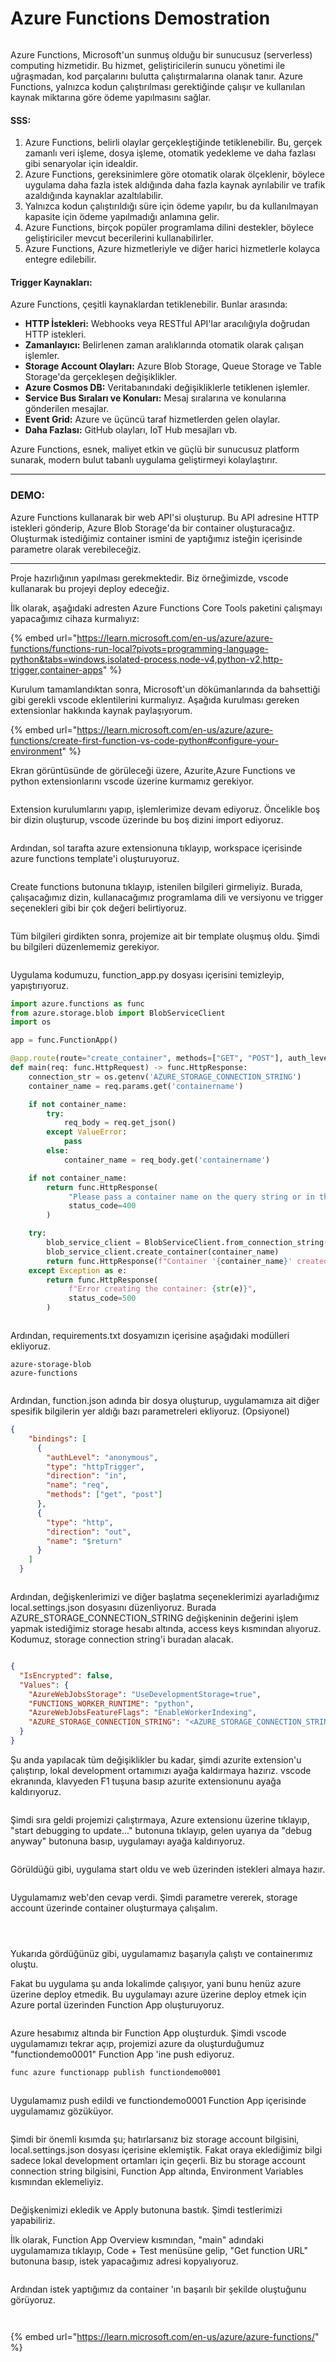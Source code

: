 # Azure Functions Demostration

<figure><img src="../.gitbook/assets/6.webp" alt=""><figcaption></figcaption></figure>

Azure Functions, Microsoft'un sunmuş olduğu bir sunucusuz (serverless) computing hizmetidir. Bu hizmet, geliştiricilerin sunucu yönetimi ile uğraşmadan, kod parçalarını bulutta çalıştırmalarına olanak tanır. Azure Functions, yalnızca kodun çalıştırılması gerektiğinde çalışır ve kullanılan kaynak miktarına göre ödeme yapılmasını sağlar.&#x20;

#### SSS:

1. Azure Functions, belirli olaylar gerçekleştiğinde tetiklenebilir. Bu, gerçek zamanlı veri işleme, dosya işleme, otomatik yedekleme ve daha fazlası gibi senaryolar için idealdir.
2. Azure Functions, gereksinimlere göre otomatik olarak ölçeklenir, böylece uygulama daha fazla istek aldığında daha fazla kaynak ayrılabilir ve trafik azaldığında kaynaklar azaltılabilir.
3. Yalnızca kodun çalıştırıldığı süre için ödeme yapılır, bu da kullanılmayan kapasite için ödeme yapılmadığı anlamına gelir.
4. Azure Functions, birçok popüler programlama dilini destekler, böylece geliştiriciler mevcut becerilerini kullanabilirler.
5. Azure Functions, Azure hizmetleriyle ve diğer harici hizmetlerle kolayca entegre edilebilir.

#### Trigger Kaynakları:

Azure Functions, çeşitli kaynaklardan tetiklenebilir. Bunlar arasında:

* **HTTP İstekleri:** Webhooks veya RESTful API'lar aracılığıyla doğrudan HTTP istekleri.
* **Zamanlayıcı:** Belirlenen zaman aralıklarında otomatik olarak çalışan işlemler.
* **Storage Account Olayları:** Azure Blob Storage, Queue Storage ve Table Storage'da gerçekleşen değişiklikler.
* **Azure Cosmos DB:** Veritabanındaki değişikliklerle tetiklenen işlemler.
* **Service Bus Sıraları ve Konuları:** Mesaj sıralarına ve konularına gönderilen mesajlar.
* **Event Grid:** Azure ve üçüncü taraf hizmetlerden gelen olaylar.
* **Daha Fazlası:** GitHub olayları, IoT Hub mesajları vb.



Azure Functions, esnek, maliyet etkin ve güçlü bir sunucusuz platform sunarak, modern bulut tabanlı uygulama geliştirmeyi kolaylaştırır.

***

### DEMO:

Azure Functions kullanarak bir web API'si oluşturup. Bu API adresine HTTP istekleri gönderip, Azure Blob Storage'da bir container oluşturacağız. Oluşturmak istediğimiz container ismini de yaptığımız isteğin içerisinde parametre olarak verebileceğiz.

***

Proje hazırlığının yapılması gerekmektedir. Biz örneğimizde, vscode kullanarak bu projeyi deploy edeceğiz.

İlk olarak, aşağıdaki adresten Azure Functions Core Tools paketini çalışmayı yapacağımız cihaza kurmalıyız:&#x20;

{% embed url="https://learn.microsoft.com/en-us/azure/azure-functions/functions-run-local?pivots=programming-language-python&tabs=windows,isolated-process,node-v4,python-v2,http-trigger,container-apps" %}

Kurulum tamamlandıktan sonra, Microsoft'un dökümanlarında da bahsettiği gibi gerekli vscode eklentilerini kurmalıyız. Aşağıda kurulması gereken extensionlar hakkında kaynak paylaşıyorum.

{% embed url="https://learn.microsoft.com/en-us/azure/azure-functions/create-first-function-vs-code-python#configure-your-environment" %}

Ekran görüntüsünde de görüleceği üzere, Azurite,Azure Functions ve python extensionlarını vscode üzerine kurmamız gerekiyor.

<figure><img src="../.gitbook/assets/image (255).png" alt=""><figcaption></figcaption></figure>

Extension kurulumlarını yapıp, işlemlerimize devam ediyoruz. Öncelikle boş bir dizin oluşturup, vscode üzerinde bu boş dizini import ediyoruz.

<figure><img src="../.gitbook/assets/image (254).png" alt=""><figcaption></figcaption></figure>

Ardından, sol tarafta azure extensionuna tıklayıp, workspace içerisinde azure functions template'i oluşturuyoruz.

<figure><img src="../.gitbook/assets/image (256).png" alt=""><figcaption></figcaption></figure>

Create functions butonuna tıklayıp, istenilen bilgileri girmeliyiz. Burada, çalışacağımız dizin, kullanacağımız programlama dili ve versiyonu ve trigger seçenekleri gibi bir çok değeri belirtiyoruz.

<figure><img src="../.gitbook/assets/image (257).png" alt=""><figcaption></figcaption></figure>

Tüm bilgileri girdikten sonra, projemize ait bir template oluşmuş oldu. Şimdi bu bilgileri düzenlememiz gerekiyor.

<figure><img src="../.gitbook/assets/image (258).png" alt=""><figcaption></figcaption></figure>

Uygulama kodumuzu, function\_app.py dosyası içerisini temizleyip, yapıştırıyoruz.&#x20;

```python
import azure.functions as func
from azure.storage.blob import BlobServiceClient
import os

app = func.FunctionApp()

@app.route(route="create_container", methods=["GET", "POST"], auth_level=func.AuthLevel.ANONYMOUS)
def main(req: func.HttpRequest) -> func.HttpResponse:
    connection_str = os.getenv('AZURE_STORAGE_CONNECTION_STRING')  
    container_name = req.params.get('containername')  

    if not container_name:
        try:
            req_body = req.get_json()
        except ValueError:
            pass
        else:
            container_name = req_body.get('containername')

    if not container_name:
        return func.HttpResponse(
             "Please pass a container name on the query string or in the request body.",
             status_code=400
        )

    try:
        blob_service_client = BlobServiceClient.from_connection_string(connection_str)
        blob_service_client.create_container(container_name)
        return func.HttpResponse(f"Container '{container_name}' created successfully.", status_code=201)
    except Exception as e:
        return func.HttpResponse(
             f"Error creating the container: {str(e)}",
             status_code=500
        )

```

<figure><img src="../.gitbook/assets/image (259).png" alt=""><figcaption></figcaption></figure>

Ardından, requirements.txt dosyamızın içerisine aşağıdaki modülleri ekliyoruz.

```
azure-storage-blob
azure-functions
```

<figure><img src="../.gitbook/assets/image (260).png" alt=""><figcaption></figcaption></figure>

Ardından, function.json adında bir dosya oluşturup, uygulamamıza ait diğer spesifik bilgilerin yer aldığı bazı parametreleri ekliyoruz. (Opsiyonel)

```json
{
    "bindings": [
      {
        "authLevel": "anonymous",
        "type": "httpTrigger",
        "direction": "in",
        "name": "req",
        "methods": ["get", "post"]
      },
      {
        "type": "http",
        "direction": "out",
        "name": "$return"
      }
    ]
  }
```

<figure><img src="../.gitbook/assets/image (261).png" alt=""><figcaption></figcaption></figure>

Ardından, değişkenlerimizi ve diğer başlatma seçeneklerimizi ayarladığımız local.settings.json dosyasını düzenliyoruz. Burada AZURE\_STORAGE\_CONNECTION\_STRING değişkeninin değerini işlem yapmak istediğimiz storage hesabı altında, access keys kısmından alıyoruz. Kodumuz, storage connection string'i buradan alacak.

<figure><img src="../.gitbook/assets/image (262).png" alt=""><figcaption></figcaption></figure>

```json
{
  "IsEncrypted": false,
  "Values": {
    "AzureWebJobsStorage": "UseDevelopmentStorage=true",
    "FUNCTIONS_WORKER_RUNTIME": "python",
    "AzureWebJobsFeatureFlags": "EnableWorkerIndexing",
    "AZURE_STORAGE_CONNECTION_STRING": "<AZURE_STORAGE_CONNECTION_STRING>"
  }
}
```

Şu anda yapılacak tüm değişiklikler bu kadar, şimdi azurite extension'u çalıştırıp, lokal development ortamımızı ayağa kaldırmaya hazırız. vscode ekranında, klavyeden F1 tuşuna basıp azurite extensionunu ayağa kaldırıyoruz.

<figure><img src="../.gitbook/assets/image (263).png" alt=""><figcaption></figcaption></figure>

Şimdi sıra geldi projemizi çalıştırmaya, Azure extensionu üzerine tıklayıp, "start debugging to update..." butonuna tıklayıp, gelen uyarıya da "debug anyway" butonuna basıp, uygulamayı ayağa kaldırıyoruz.

<figure><img src="../.gitbook/assets/image (264).png" alt=""><figcaption></figcaption></figure>

Görüldüğü gibi, uygulama start oldu ve web üzerinden istekleri almaya hazır.&#x20;

<figure><img src="../.gitbook/assets/image (265).png" alt=""><figcaption></figcaption></figure>

Uygulamamız web'den cevap verdi. Şimdi parametre vererek, storage account üzerinde container oluşturmaya çalışalım.

<figure><img src="../.gitbook/assets/image (266).png" alt=""><figcaption></figcaption></figure>

<figure><img src="../.gitbook/assets/image (267).png" alt=""><figcaption></figcaption></figure>

<figure><img src="../.gitbook/assets/image (268).png" alt=""><figcaption></figcaption></figure>

Yukarıda gördüğünüz gibi, uygulamamız başarıyla çalıştı ve containerımız oluştu.



Fakat bu uygulama şu anda lokalimde çalışıyor, yani bunu henüz azure üzerine deploy etmedik. Bu uygulamayı azure üzerine deploy etmek için Azure portal üzerinden Function App oluşturuyoruz.

<figure><img src="../.gitbook/assets/image (269).png" alt=""><figcaption></figcaption></figure>

Azure hesabımız altında bir Function App oluşturduk. Şimdi vscode uygulamamızı tekrar açıp, projemizi azure da oluşturduğumuz "functiondemo0001" Function App 'ine push ediyoruz.

```powershell
func azure functionapp publish functiondemo0001
```

<figure><img src="../.gitbook/assets/image (270).png" alt=""><figcaption></figcaption></figure>

Uygulamamız push edildi ve functiondemo0001 Function App içerisinde uygulamamız gözüküyor.

<figure><img src="../.gitbook/assets/image (271).png" alt=""><figcaption></figcaption></figure>

Şimdi bir önemli kısımda şu; hatırlarsanız biz storage account bilgisini, local.settings.json dosyası içerisine eklemiştik. Fakat oraya eklediğimiz bilgi sadece lokal development ortamları için geçerli. Biz bu storage account connection string bilgisini, Function App altında, Environment Variables kısmından eklemeliyiz.

<figure><img src="../.gitbook/assets/image (272).png" alt=""><figcaption></figcaption></figure>

Değişkenimizi ekledik ve Apply butonuna bastık. Şimdi testlerimizi yapabiliriz.



İlk olarak, Function App Overview kısmından, "main" adındaki uygulamamıza tıklayıp, Code + Test menüsüne gelip, "Get function URL" butonuna basıp, istek yapacağımız adresi kopyalıyoruz.

<figure><img src="../.gitbook/assets/image (274).png" alt=""><figcaption></figcaption></figure>

&#x20;Ardından istek yaptığımız da container 'ın başarılı bir şekilde oluştuğunu görüyoruz.

<figure><img src="../.gitbook/assets/image (273).png" alt=""><figcaption></figcaption></figure>

<figure><img src="../.gitbook/assets/image (275).png" alt=""><figcaption></figcaption></figure>



{% embed url="https://learn.microsoft.com/en-us/azure/azure-functions/" %}
